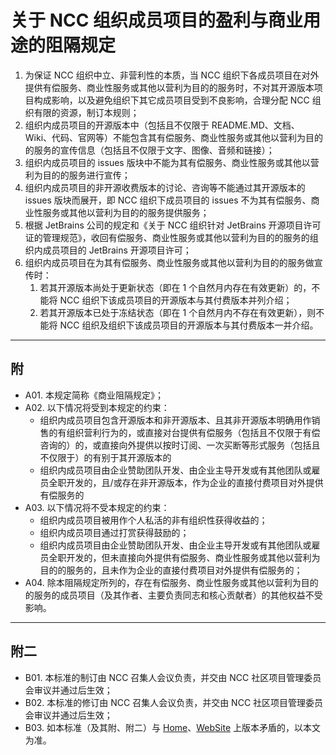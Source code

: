 # 关于 NCC 组织成员项目的盈利与商业用途的阻隔规定

1. 为保证 NCC 组织中立、非营利性的本质，当 NCC 组织下各成员项目在对外提供有偿服务、商业性服务或其他以营利为目的的服务时，不对其开源版本项目构成影响，以及避免组织下其它成员项目受到不良影响，合理分配 NCC 组织有限的资源，制订本规则；
2. 组织内成员项目的开源版本中（包括且不仅限于 README.MD、文档、Wiki、代码、官网等）不能包含其有偿服务、商业性服务或其他以营利为目的的服务的宣传信息（包括且不仅限于文字、图像、音频和链接）；
3. 组织内成员项目的 issues 版块中不能为其有偿服务、商业性服务或其他以营利为目的的服务进行宣传；
4. 组织内成员项目的非开源收费版本的讨论、咨询等不能通过其开源版本的 issues 版块而展开，即 NCC 组织下成员项目的 issues 不为其有偿服务、商业性服务或其他以营利为目的的服务提供服务；
5. 根据 JetBrains 公司的规定和《关于 NCC 组织针对 JetBrains 开源项目许可证的管理规范》，收回有偿服务、商业性服务或其他以营利为目的的服务的组织内成员项目的 JetBrains 开源项目许可；
6. 组织内成员项目在为其有偿服务、商业性服务或其他以营利为目的的服务做宣传时：
   1. 若其开源版本尚处于更新状态（即在 1 个自然月内存在有效更新）的，不能将 NCC 组织下该成员项目的开源版本与其付费版本并列介绍；
   2. 若其开源版本已处于冻结状态（即在 1 个自然月内不存在有效更新），则不能将 NCC 组织及组织下该成员项目的开源版本与其付费版本一并介绍。

---

## 附

- A01. 本规定简称《商业阻隔规定》；
- A02. 以下情况将受到本规定的约束：
  - 组织内成员项目包含开源版本和非开源版本、且其非开源版本明确用作销售的有组织营利行为的，或直接对台提供有偿服务（包括且不仅限于有偿咨询的）的，或直接向外提供以按时订阅、一次买断等形式服务（包括且不仅限于）的有别于其开源版本的
  - 组织内成员项目由企业赞助团队开发、由企业主导开发或有其他团队或雇员全职开发的，且/或存在非开源版本，作为企业的直接付费项目对外提供有偿服务的
- A03. 以下情况将不受本规定的约束：
  - 组织内成员项目被用作个人私活的非有组织性获得收益的；
  - 组织内成员项目通过打赏获得鼓励的；
  - 组织内成员项目由企业赞助团队开发、由企业主导开发或有其他团队或雇员全职开发的，但未直接向外提供有偿服务、商业性服务或其他以营利为目的的服务的，且未作为企业的直接付费项目对外提供有偿服务的；
- A04. 除本阻隔规定所列的，存在有偿服务、商业性服务或其他以营利为目的的服务的成员项目（及其作者、主要负责同志和核心贡献者）的其他权益不受影响。

---

## 附二

- B01. 本标准的制订由 NCC 召集人会议负责，并交由 NCC 社区项目管理委员会审议并通过后生效；
- B02. 本标准的修订由 NCC 召集人会议负责，并交由 NCC 社区项目管理委员会审议并通过后生效；
- B03. 如本标准（及其附、附二）与 [Home](https://github.com/dotmetcore/home/README.md)、[WebSite](https://www.dotnetcore.xyz) 上版本矛盾的，以本文为准。
